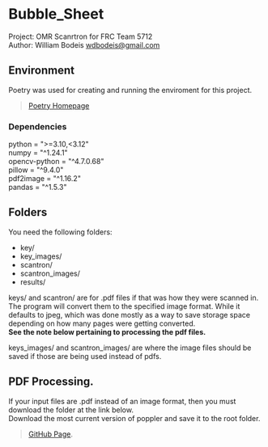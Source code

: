 # Bubble_Sheet
Project: OMR Scanrtron for FRC Team 5712  
Author: William Bodeis <wdbodeis@gmail.com>  

## Environment
Poetry was used for creating and running the enviroment for this project.  
> [Poetry Homepage](https://python-poetry.org/)

### Dependencies
python = ">=3.10,<3.12"  
numpy = "^1.24.1"  
opencv-python = "^4.7.0.68"  
pillow = "^9.4.0"  
pdf2image = "^1.16.2"  
pandas = "^1.5.3"  

## Folders
You need the following folders:  
- key/
- key_images/
- scantron/
- scantron_images/
- results/

keys/ and scantron/ are for .pdf files if that was how they were scanned in. The program will convert them to the specified image format. While it defaults to jpeg, which was done mostly as a way to save storage space depending on how many pages were getting converted.  
**See the note below pertaining to processing the pdf files.** 

keys_images/ and scantron_images/ are where the image files should be saved if those are being used instead of pdfs.  

## PDF Processing.
If your input files are .pdf instead of an image format, then you must download the folder at the link below.  
Download the most current version of poppler and save it to the root folder.  
> [GitHub Page](https://github.com/oschwartz10612/poppler-windows).
